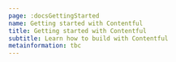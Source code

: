 ```yaml
---
page: :docsGettingStarted
name: Getting started with Contentful
title: Getting started with Contentful
subtitle: Learn how to build with Contentful
metainformation: tbc
---
```

